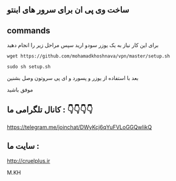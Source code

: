 ساخت وی پی ان برای سرور های ابنتو
--------
commands
------
برای این کار نیاز به یک یوزر سودو ارید سپس مراحل زیر را انجام دهید
````````````````````````````````
wget https://github.com/mohamadkhoshnava/vpn/master/setup.sh

sudo sh setup.sh
````````````````````````````````

بعد با استفاده از یوزر و پسورد و ای پی سروتون وصل بشنین

موفق باشید


کانال تلگرامی ما : 👇👇👇👇
------------------
https://telegram.me/joinchat/DWyKcj6qYuFVLoGGQwIikQ

سایت ما :
---------------
http://cruelplus.ir

M.KH
